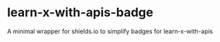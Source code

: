 # learn-x-with-apis-badge
A minimal wrapper for shields.io to simplify badges for learn-x-with-apis
